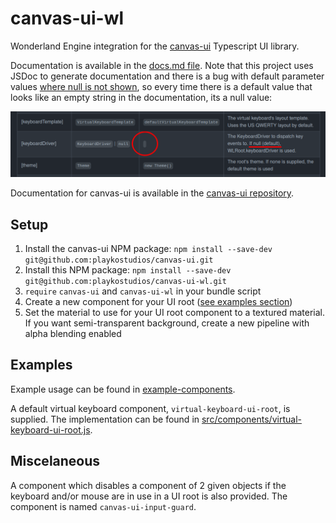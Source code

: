 # canvas-ui-wl

Wonderland Engine integration for the
[canvas-ui](https://github.com/playkostudios/canvas-ui) Typescript UI library.

Documentation is available in the [docs.md file](docs.md). Note that this
project uses JSDoc to generate documentation and there is a bug with default
parameter values
[where null is not shown](https://github.com/jsdoc2md/jsdoc-to-markdown/issues/170#issuecomment-452292087),
so every time there is a default value that looks like an empty string in the
documentation, its a null value:

![Example of the bug](jsdoc_bug.png)

Documentation for canvas-ui is available in the
[canvas-ui repository](https://github.com/playkostudios/canvas-ui).

## Setup

1. Install the canvas-ui NPM package: `npm install --save-dev git@github.com:playkostudios/canvas-ui.git`
2. Install this NPM package: `npm install --save-dev git@github.com:playkostudios/canvas-ui-wl.git`
3. `require` `canvas-ui` and `canvas-ui-wl` in your bundle script
4. Create a new component for your UI root ([see examples section](#Examples))
5. Set the material to use for your UI root component to a textured material. If you want semi-transparent background, create a new pipeline with alpha blending enabled

## Examples

Example usage can be found in
[example-components](https://github.com/playkostudios/canvas-ui-wl/tree/master/example-components).

A default virtual keyboard component, `virtual-keyboard-ui-root`, is supplied.
The implementation can be found in
[src/components/virtual-keyboard-ui-root.js](https://github.com/playkostudios/canvas-ui-wl/blob/master/src/components/virtual-keyboard-ui-root.js).

## Miscelaneous

A component which disables a component of 2 given objects if the keyboard and/or
mouse are in use in a UI root is also provided. The component is named
`canvas-ui-input-guard`.